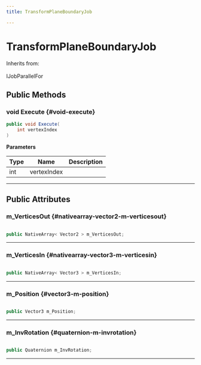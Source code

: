 ```yaml
---
title: TransformPlaneBoundaryJob

---
```


# TransformPlaneBoundaryJob







Inherits from: <br></br>IJobParallelFor




## Public Methods

### void Execute {#void-execute}

```csharp
public void Execute(
    int vertexIndex
)
```


**Parameters**

| Type | Name  | Description  | 
|--|--|--|
| int |vertexIndex||






-----------

## Public Attributes

### m_VerticesOut {#nativearray-vector2-m-verticesout}

```csharp

public NativeArray< Vector2 > m_VerticesOut;

```






-----------

### m_VerticesIn {#nativearray-vector3-m-verticesin}

```csharp

public NativeArray< Vector3 > m_VerticesIn;

```






-----------

### m_Position {#vector3-m-position}

```csharp

public Vector3 m_Position;

```






-----------

### m_InvRotation {#quaternion-m-invrotation}

```csharp

public Quaternion m_InvRotation;

```






-----------

